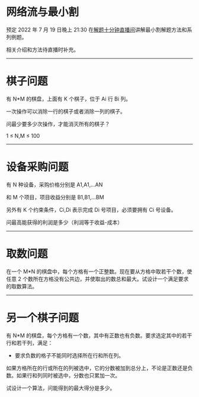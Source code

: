 # 网络流与最小割

预定 2022 年 7 月 19 日晚上 21:30 在[解题十分钟直播间](http://live.bilibili.com/23271987)讲解最小割解题方法和系列例题。

相关介绍和方法待直播时补充。

---

# 棋子问题

有 N\*M 的棋盘，上面有 K 个棋子，位于 Ai 行 Bi 列。

一次操作可以消除一行的棋子或者消除一列的棋子。

问最少要多少次操作，才能消灭所有的棋子？

1 ≤ N,M ≤ 100

---

# 设备采购问题

有 N 种设备，采购价格分别是 A1,A1,...AN

和 M 个项目，项目收益分别是 B1,B1,...BM

另外有 K 个约束条件，Ci,Di 表示完成 Di 号项目，必须要拥有 Ci 号设备。

问最高能获得的利润是多少（利润等于收益-成本）

---

# 取数问题

在一个 M\*N 的棋盘中，每个方格有一个正整数。现在要从方格中取若干个数，使任意 2 个数所在方格没有公共边，并使取出的数总和最大。试设计一个满足要求的取数算法。

---

# 另一个棋子问题

有 N\*M 的棋盘，每个方格有一个数，其中有正数也有负数。要求选定其中的若干行和若干列，满足：

- 要求负数的格子不能同时选择所在行和所在列。

如果方格所在的行或所在的列被选中，它的分数被加到总分上，不论是正数还是负数。如果行和列同时被选中，分数也只累加一次。

试设计一个算法，问能得到的最大得分是多少。

